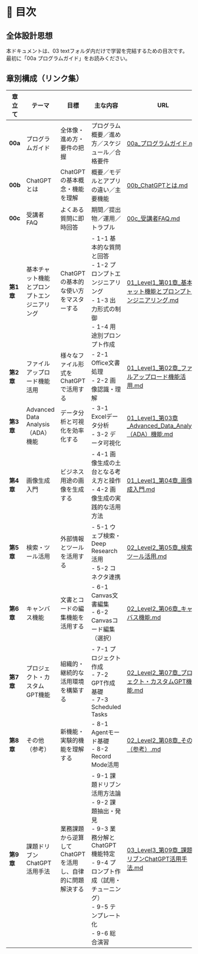 # 📑 目次

## 全体設計思想
本ドキュメントは、03 textフォルダ内だけで学習を完結するための目次です。最初に「00a プログラムガイド」をお読みください。

## 章別構成（リンク集）

| 章立て | テーマ | 目標 | 主な内容 | URL |
|---|---|---|---|---|
| **00a** | プログラムガイド | 全体像・進め方・要件の把握 | プログラム概要／進め方／スケジュール／合格要件 | [00a_プログラムガイド.md](00a_プログラムガイド.md) |
| **00b** | ChatGPTとは | ChatGPTの基本概念・機能を理解 | 概要／モデルとアプリの違い／主要機能 | [00b_ChatGPTとは.md](00b_ChatGPTとは.md) |
| **00c** | 受講者FAQ | よくある質問に即時回答 | 期間／提出物／運用／トラブル | [00c_受講者FAQ.md](00c_受講者FAQ.md) |
| **第1章** | 基本チャット機能とプロンプトエンジニアリング | ChatGPTの基本的な使い方をマスターする | - 1-1 基本的な質問と回答<br>- 1-2 プロンプトエンジニアリング<br>- 1-3 出力形式の制御<br>- 1-4 用途別プロンプト作成 | [01_Level1_第01章_基本チャット機能とプロンプトエンジニアリング.md](01_Level1_第01章_基本チャット機能とプロンプトエンジニアリング.md) |
| **第2章** | ファイルアップロード機能活用 | 様々なファイル形式をChatGPTで活用する | - 2-1 Office文書処理<br>- 2-2 画像認識・理解 | [01_Level1_第02章_ファイルアップロード機能活用.md](01_Level1_第02章_ファイルアップロード機能活用.md) |
| **第3章** | Advanced Data Analysis（ADA）機能 | データ分析と可視化を効率化する | - 3-1 Excelデータ分析<br>- 3-2 データ可視化 | [01_Level1_第03章_Advanced_Data_Analysis（ADA）機能.md](01_Level1_第03章_Advanced_Data_Analysis（ADA）機能.md) |
| **第4章** | 画像生成入門 | ビジネス用途の画像を生成する | - 4-1 画像生成の土台となる考え方と操作<br>- 4-2 画像生成の実践的な活用方法 | [01_Level1_第04章_画像生成入門.md](01_Level1_第04章_画像生成入門.md) |
| **第5章** | 検索・ツール活用 | 外部情報とツールを活用する | - 5-1 ウェブ検索・Deep Research活用<br>- 5-2 コネクタ連携 | [02_Level2_第05章_検索・ツール活用.md](02_Level2_第05章_検索・ツール活用.md) |
| **第6章** | キャンバス機能 | 文書とコードの編集機能を活用する | - 6-1 Canvas文書編集<br>- 6-2 Canvasコード編集（選択） | [02_Level2_第06章_キャンバス機能.md](02_Level2_第06章_キャンバス機能.md) |
| **第7章** | プロジェクト・カスタムGPT機能 | 組織的・継続的な活用環境を構築する | - 7-1 プロジェクト作成<br>- 7-2 GPT作成基礎<br>- 7-3 Scheduled Tasks | [02_Level2_第07章_プロジェクト・カスタムGPT機能.md](02_Level2_第07章_プロジェクト・カスタムGPT機能.md) |
| **第8章** | その他（参考） | 新機能・実験的機能を理解する | - 8-1 Agentモード基礎<br>- 8-2 Record Mode活用 | [02_Level2_第08章_その他（参考）.md](02_Level2_第08章_その他（参考）.md) |
| **第9章** | 課題ドリブンChatGPT活用手法 | 業務課題から逆算してChatGPTを活用し、自律的に問題解決する | - 9-1 課題ドリブン活用方法論<br>- 9-2 課題抽出・発見<br>- 9-3 業務分解とChatGPT機能特定<br>- 9-4 プロンプト作成（試用・チューニング）<br>- 9-5 テンプレート化<br>- 9-6 総合演習 | [03_Level3_第09章_課題ドリブンChatGPT活用手法.md](03_Level3_第09章_課題ドリブンChatGPT活用手法.md) |
